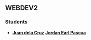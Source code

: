 ## WEBDEV2

### Students

- **[Juan dela Cruz](mailto:juan.delacruz@liham.ph)**
**[Jordan Earl Pascua](mailto:jordanearlpascua@student.laverdad.edu.ph)**

